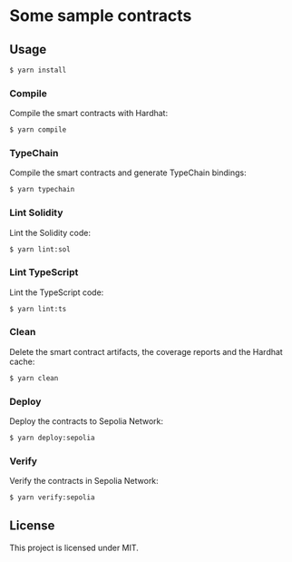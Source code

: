 # Some sample contracts
## Usage

```sh
$ yarn install
```

### Compile

Compile the smart contracts with Hardhat:

```sh
$ yarn compile
```

### TypeChain

Compile the smart contracts and generate TypeChain bindings:

```sh
$ yarn typechain
```

<!-- ### Test

Run the tests with Hardhat:

```sh
$ yarn test
``` -->

### Lint Solidity

Lint the Solidity code:

```sh
$ yarn lint:sol
```

### Lint TypeScript

Lint the TypeScript code:

```sh
$ yarn lint:ts
```

<!-- ### Coverage

Generate the code coverage report:

```sh
$ yarn coverage
``` -->

<!-- ### Report Gas

See the gas usage per unit test and average gas per method call:

```sh
$ REPORT_GAS=true yarn test
``` -->

### Clean

Delete the smart contract artifacts, the coverage reports and the Hardhat cache:

```sh
$ yarn clean
```

### Deploy

Deploy the contracts to Sepolia Network:

```sh
$ yarn deploy:sepolia
```

### Verify

Verify the contracts in Sepolia Network:

```sh
$ yarn verify:sepolia
```

## License

This project is licensed under MIT.
